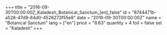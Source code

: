 +++
title = "2016-09-30T00:00:00Z_Kaladesh_Botanical_Sanctum_[en]_false"
id = "8744471b-a528-47d9-84d0-4526273f55e9"
date = "2016-09-30T00:00:00Z"
name = "Botanical Sanctum"
lang = ["en"]
price = "6.63"
quantity = 4
foil = false
set = "Kaladesh"
+++
